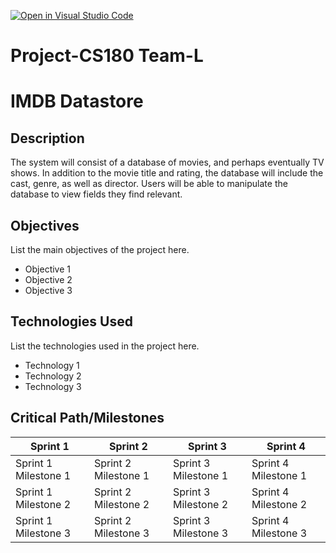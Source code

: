 [![Open in Visual Studio Code](https://classroom.github.com/assets/open-in-vscode-718a45dd9cf7e7f842a935f5ebbe5719a5e09af4491e668f4dbf3b35d5cca122.svg)](https://classroom.github.com/online_ide?assignment_repo_id=10815389&assignment_repo_type=AssignmentRepo)
# Project-CS180 Team-L

# IMDB Datastore

## Description

The system will consist of a database of movies, and perhaps eventually TV shows. In addition to the movie title and rating, the database will include the cast, genre, as well as director. Users will be able to manipulate the database to view fields they find relevant.

## Objectives

List the main objectives of the project here.

- Objective 1
- Objective 2
- Objective 3

## Technologies Used

List the technologies used in the project here.

- Technology 1
- Technology 2
- Technology 3

## Critical Path/Milestones

| Sprint 1 | Sprint 2 | Sprint 3 | Sprint 4 |
| --- | --- | --- | --- |
| Sprint 1 Milestone 1 | Sprint 2 Milestone 1  | Sprint 3 Milestone 1  | Sprint 4 Milestone 1 |
| Sprint 1 Milestone 2 | Sprint 2 Milestone 2  | Sprint 3 Milestone 2  | Sprint 4 Milestone 2 |
| Sprint 1 Milestone 3 | Sprint 2 Milestone 3  | Sprint 3 Milestone 3  | Sprint 4 Milestone 3 |





